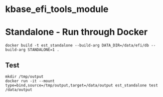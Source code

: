 # kbase_efi_tools_module



# Standalone - Run through Docker

    docker build -t est_standalone --build-arg DATA_DIR=/data/efi/db --build-arg STANDALONE=1 .

## Test

    mkdir /tmp/output
    docker run -it --mount type=bind,source=/tmp/output,target=/data/output est_standalone test /data/output


